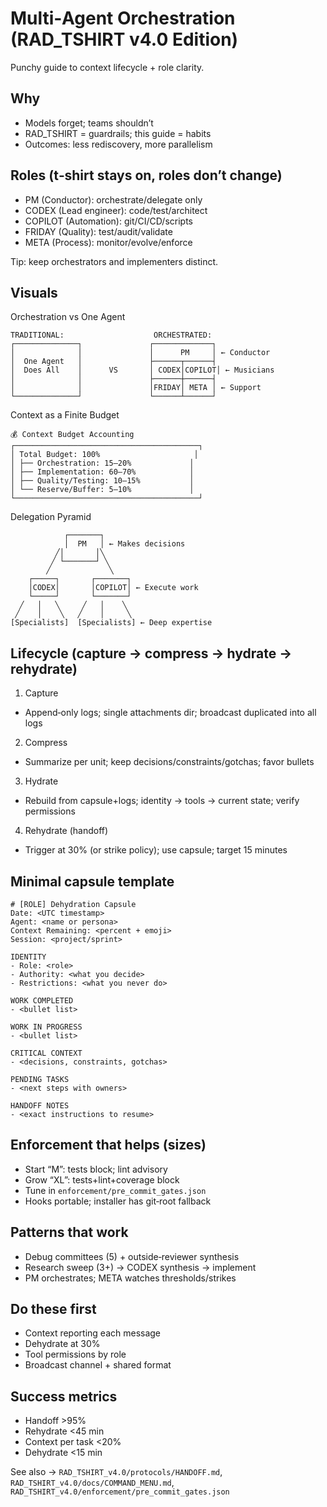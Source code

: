 # Multi‑Agent Orchestration (RAD_TSHIRT v4.0 Edition)

Punchy guide to context lifecycle + role clarity.

## Why

- Models forget; teams shouldn’t
- RAD_TSHIRT = guardrails; this guide = habits
- Outcomes: less rediscovery, more parallelism

## Roles (t‑shirt stays on, roles don’t change)

- PM (Conductor): orchestrate/delegate only
- CODEX (Lead engineer): code/test/architect
- COPILOT (Automation): git/CI/CD/scripts
- FRIDAY (Quality): test/audit/validate
- META (Process): monitor/evolve/enforce

Tip: keep orchestrators and implementers distinct.

## Visuals

Orchestration vs One Agent

```
TRADITIONAL:                    ORCHESTRATED:
┌──────────────┐               ┌─────────────┐
│              │               │      PM     │ ← Conductor
│  One Agent   │               ├──────┬──────┤
│  Does All    │      VS       │ CODEX│COPILOT│ ← Musicians
│              │               ├──────┼──────┤
│              │               │FRIDAY│ META │ ← Support
└──────────────┘               └──────┴──────┘
```

Context as a Finite Budget

```
💰 Context Budget Accounting
┌─────────────────────────────────────────┐
│ Total Budget: 100%                     │
│ ├── Orchestration: 15–20%             │
│ ├── Implementation: 60–70%            │
│ ├── Quality/Testing: 10–15%           │
│ └── Reserve/Buffer: 5–10%             │
└─────────────────────────────────────────┘
```

Delegation Pyramid

```
			┌───────┐
			│  PM   │ ← Makes decisions
		  ╱│       │╲
		 ╱ └───────┘ ╲
		╱             ╲
	┌─────┐       ┌───────┐
	│CODEX│       │COPILOT│ ← Execute work
	└─────┘       └───────┘
  ╱   │   ╲     ╱   │    ╲
 ╱    │    ╲   ╱    │     ╲
[Specialists]  [Specialists] ← Deep expertise
```

## Lifecycle (capture → compress → hydrate → rehydrate)

1) Capture
- Append‑only logs; single attachments dir; broadcast duplicated into all logs

2) Compress
- Summarize per unit; keep decisions/constraints/gotchas; favor bullets

3) Hydrate
- Rebuild from capsule+logs; identity → tools → current state; verify permissions

4) Rehydrate (handoff)
- Trigger at 30% (or strike policy); use capsule; target 15 minutes

## Minimal capsule template

```
# [ROLE] Dehydration Capsule
Date: <UTC timestamp>
Agent: <name or persona>
Context Remaining: <percent + emoji>
Session: <project/sprint>

IDENTITY
- Role: <role>
- Authority: <what you decide>
- Restrictions: <what you never do>

WORK COMPLETED
- <bullet list>

WORK IN PROGRESS
- <bullet list>

CRITICAL CONTEXT
- <decisions, constraints, gotchas>

PENDING TASKS
- <next steps with owners>

HANDOFF NOTES
- <exact instructions to resume>
```

## Enforcement that helps (sizes)

- Start “M”: tests block; lint advisory
- Grow “XL”: tests+lint+coverage block
- Tune in `enforcement/pre_commit_gates.json`
- Hooks portable; installer has git‑root fallback

## Patterns that work

- Debug committees (5) + outside‑reviewer synthesis
- Research sweep (3+) → CODEX synthesis → implement
- PM orchestrates; META watches thresholds/strikes

## Do these first

- Context reporting each message
- Dehydrate at 30%
- Tool permissions by role
- Broadcast channel + shared format

## Success metrics

- Handoff >95%
- Rehydrate <45 min
- Context per task <20%
- Dehydrate <15 min

See also → `RAD_TSHIRT_v4.0/protocols/HANDOFF.md`, `RAD_TSHIRT_v4.0/docs/COMMAND_MENU.md`, `RAD_TSHIRT_v4.0/enforcement/pre_commit_gates.json`
